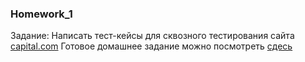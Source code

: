 ### Homework_1
Задание: Написать тест-кейсы для сквозного тестирования сайта [capital.com](https://capital.com/)
Готовое домашнее задание можно посмотреть [сдесь](https://docs.google.com/spreadsheets/d/1rCg994N8TdFNmP-0jfAJDX7-1mt9VuUoDgL_vb5TBmc/edit?usp=sharing)